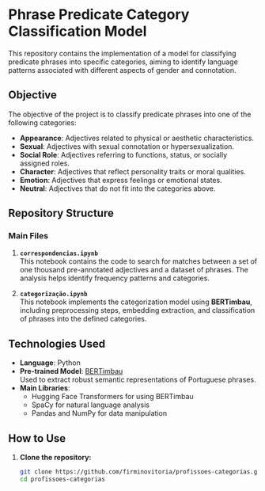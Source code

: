 
# Phrase Predicate Category Classification Model

This repository contains the implementation of a model for classifying predicate phrases into specific categories, aiming to identify language patterns associated with different aspects of gender and connotation.

## Objective

The objective of the project is to classify predicate phrases into one of the following categories:

- **Appearance**: Adjectives related to physical or aesthetic characteristics.  
- **Sexual**: Adjectives with sexual connotation or hypersexualization.  
- **Social Role**: Adjectives referring to functions, status, or socially assigned roles.  
- **Character**: Adjectives that reflect personality traits or moral qualities.  
- **Emotion**: Adjectives that express feelings or emotional states.  
- **Neutral**: Adjectives that do not fit into the categories above.

## Repository Structure

### Main Files

1. **`correspondencias.ipynb`**  
   This notebook contains the code to search for matches between a set of one thousand pre-annotated adjectives and a dataset of phrases. The analysis helps identify frequency patterns and categories.

2. **`categorização.ipynb`**  
   This notebook implements the categorization model using **BERTimbau**, including preprocessing steps, embedding extraction, and classification of phrases into the defined categories.

## Technologies Used

- **Language**: Python  
- **Pre-trained Model**: [BERTimbau](https://github.com/neuralmind-ai/portuguese-bert)  
  Used to extract robust semantic representations of Portuguese phrases.  
- **Main Libraries**:  
  - Hugging Face Transformers for using BERTimbau  
  - SpaCy for natural language analysis  
  - Pandas and NumPy for data manipulation

## How to Use

1. **Clone the repository:** 

   ```bash
   git clone https://github.com/firminovitoria/profissoes-categorias.git
   cd profissoes-categorias

